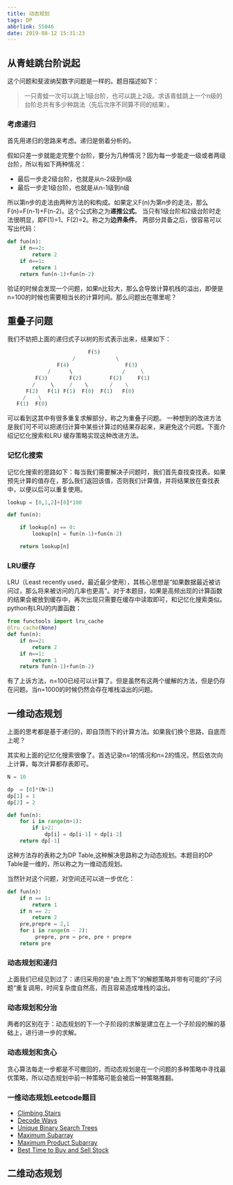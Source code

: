 ```yaml
---
title: 动态规划
tags: DP
abbrlink: 55046
date: 2019-08-12 15:31:23
---
```

## 从青蛙跳台阶说起
这个问题和斐波纳契数字问题是一样的。题目描述如下：
> 一只青蛙一次可以跳上1级台阶，也可以跳上2级。求该青蛙跳上一个n级的台阶总共有多少种跳法（先后次序不同算不同的结果）。

### 考虑递归
首先用递归的思路来考虑。递归是倒着分析的。

假如只差一步就能走完整个台阶，要分为几种情况？因为每一步能走一级或者两级台阶，所以有如下两种情况：
- 最后一步走2级台阶，也就是从n-2级到n级
- 最后一步走1级台阶，也就是从n-1级到n级

所以第n步的走法由两种方法的和构成。如果定义F(n)为第n步的走法，那么F(n)=F(n-1)+F(n-2)。这个公式称之为**递推公式**。
当只有1级台阶和2级台阶时走法很明显，即F(1)=1、F(2)=2。称之为**边界条件**。
两部分具备之后，很容易可以写出代码：
```python
def fun(n):
    if n==2:
        return 2
    if n==1:
        return 1
    return fun(n-1)+fun(n-2)
```
验证的时候会发现一个问题，如果n比较大，那么会导致计算机栈的溢出，即便是n=100的时候也需要相当长的计算时间。那么问题出在哪里呢？

## 重叠子问题
我们不妨把上面的递归式子以树的形式表示出来，结果如下：
```python
                          F(5)
                     /             \
                F(4)                  F(3)
             /      \                /     \
         F(3)       F(2)         F(2)     F(1)
        /     \     /    \       /    \
      F(2)   F(1) F(1)  F(0)  F(1)   F(0)
     /    \
   F(1)  F(0)
```
可以看到这其中有很多重复求解部分，称之为重叠子问题。
一种想到的改进方法是我们可不可以把递归计算中某些计算过的结果存起来，来避免这个问题。下面介绍记忆化搜索和LRU 缓存策略实现这种改进方法。
### 记忆化搜索
记忆化搜索的思路如下：每当我们需要解决子问题时，我们首先查找查找表。如果预先计算的值存在，那么我们返回该值，否则我们计算值，并将结果放在查找表中，以便以后可以重复使用。
```python
lookup = [0,1,2]+[0]*100

def fun(n):

    if lookup[n] == 0:
        lookup[n] = fun(n-1)+fun(n-2)

    return lookup[n]
```

### LRU缓存
LRU（Least recently used，最近最少使用），其核心思想是“如果数据最近被访问过，那么将来被访问的几率也更高”。对于本题目，如果是高频出现的计算函数的结果会被放到缓存中，再次出现只需要在缓存中读取即可，和记忆化搜索类似。python有LRU的内置函数：
```python
from functools import lru_cache
@lru_cache(None)
def fun(n):
    if n==2:
        return 2
    if n==1:
        return 1
    return fun(n-1)+fun(n-2)
```

有了上诉方法，n=100已经可以计算了。但是虽然有这两个缓解的方法，但是仍存在问题。当n=1000的时候仍然会存在堆栈溢出的问题。

## 一维动态规划
上面的思考都是基于递归的，即自顶而下的计算方法。如果我们换个思路，自底而上呢？

其实和上面的记忆化搜索很像了。首选记录n=1的情况和n=2的情况，然后依次向上计算，每次计算都存表即可。

```python
N = 10

dp  = [0]*(N+1)
dp[1] = 1
dp[2] = 2

def fun(n):
    for i in range(n+1):
        if i>2:
            dp[i] = dp[i-1] + dp[i-2]
    return dp[-1]    
```

这种方法存的表称之为DP Table,这种解决思路称之为动态规划。本题目的DP Table是一维的，所以称之为一维动态规划。

当然针对这个问题，对空间还可以进一步优化：
```python
def fun(n):
    if n == 1:
        return 1
    if n == 2:
        return 2
    pre,prepre = 2,1
    for i in range(n - 2):
         prepre, pre = pre, pre + prepre
    return pre
```

### 动态规划和递归
上面我们已经见到过了：递归采用的是“由上而下”的解题策略并带有可能的”子问题“重复调用，时间复杂度自然高，而且容易造成堆栈的溢出。

### 动态规划和分治
两者的区别在于：动态规划的下一个子阶段的求解是建立在上一个子阶段的解的基础上，进行进一步的求解。

### 动态规划和贪心
贪心算法每走一步都是不可撤回的，而动态规划是在一个问题的多种策略中寻找最优策略，所以动态规划中前一种策略可能会被后一种策略推翻。

### 一维动态规划Leetcode题目
- [Climbing Stairs](http://oj.leetcode.com/problems/climbing-stairs/ )
- [Decode Ways](http://oj.leetcode.com/problems/decode-ways/ )
- [Unique Binary Search Trees](http://oj.leetcode.com/problems/unique-binary-search-trees/ )
- [Maximum Subarray](http://oj.leetcode.com/problems/maximum-subarray/)
- [Maximum Product Subarray](https://leetcode.com/problems/maximum-product-subarray/)
- [Best Time to Buy and Sell Stock](http://oj.leetcode.com/problems/best-time-to-buy-and-sell-stock/)

## 二维动态规划














